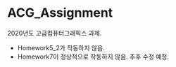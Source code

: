 # ACG_Assignment
2020년도 고급컴퓨터그래픽스 과제.
- Homework5_2가 작동하지 않음.
- Homework7이 정상적으로 작동하지 않음. 추후 수정 예정.
